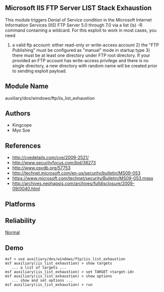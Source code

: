 ## Microsoft IIS FTP Server LIST Stack Exhaustion

This module triggers Denial of Service condition in the 
Microsoft Internet Information Services (IIS) FTP Server 5.0 
through 7.0 via a list (ls) -R command containing a 
wildcard. For this exploit to work in most cases, you need 
1) a valid ftp account: either read-only or write-access 
account 2) the "FTP Publishing" must be configured as 
"manual" mode in startup type 3) there must be at least one 
directory under FTP root directory. If your provided an FTP 
account has write-access privilege and there is no single 
directory, a new directory with random name will be created 
prior to sending exploit payload.


## Module Name
auxiliary/dos/windows/ftp/iis_list_exhaustion

## Authors
* Kingcope
* Myo Soe


## References
* http://cvedetails.com/cve/2009-2521/
* http://www.securityfocus.com/bid/36273
* http://www.osvdb.org/57753
* http://technet.microsoft.com/en-us/security/bulletin/MS09-053
* https://www.microsoft.com/technet/security/Bulletin/MS09-053.mspx
* http://archives.neohapsis.com/archives/fulldisclosure/2009-09/0040.html




## Platforms


## Reliability
[Normal](https://github.com/rapid7/metasploit-framework/wiki/Exploit-Ranking)

## Demo

```
msf > use auxiliary/dos/windows/ftp/iis_list_exhaustion
msf auxiliary(iis_list_exhaustion) > show targets
   ... a list of targets ...
msf auxiliary(iis_list_exhaustion) > set TARGET <target-id>
msf auxiliary(iis_list_exhaustion) > show options
   ... show and set options ...
msf auxiliary(iis_list_exhaustion) > run
```
    
    
